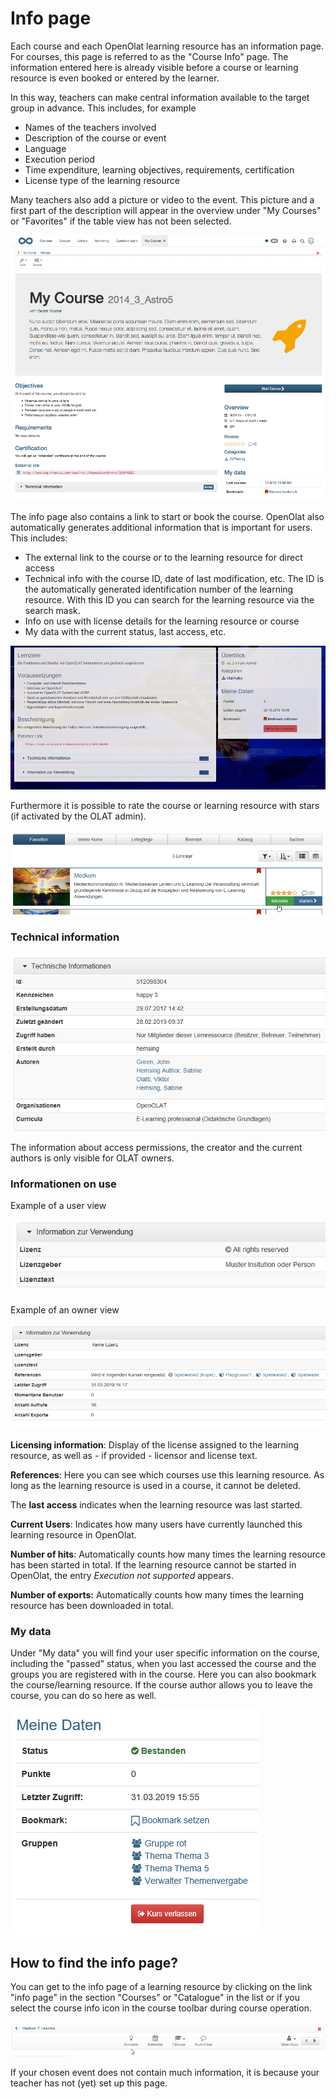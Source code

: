 # Info page

Each course and each OpenOlat learning resource has an information page. For
courses, this page is referred to as the "Course Info" page. The information
entered here is already visible before a course or learning resource is even
booked or entered by the learner. 

In this way, teachers can make central
information available to the target group in advance. This includes, for example

  * Names of the teachers involved
  * Description of the course or event
  * Language
  * Execution period
  * Time expenditure, learning objectives, requirements, certification
  * License type of the learning resource

Many teachers also add a picture or video to the event. This picture and a
first part of the description will appear in the overview under "My Courses"
or "Favorites" if the table view has not been selected.

![](assets/detailed_view.gif)

The info page also contains a link to start or book the course. OpenOlat also automatically generates additional information that is important for users. This includes:

  * The external link to the course or to the learning resource for direct access
  * Technical info with the course ID, date of last modification, etc. The ID is the automatically generated identification number of the learning resource. With this ID you can search for the learning resource via the search mask.
  * Info on use with license details for the learning resource or course
  * My data with the current status, last access, etc.

![](assets/Infoseite2.png)

Furthermore it is possible to rate the course or learning resource with stars (if activated by the OLAT admin).

![](assets/Infoseite_Link.png)

### Technical information

![](assets/Technische_Infos.png)

The information about access permissions, the creator and the current authors is only visible for OLAT owners.

### Informationen on use

Example of a user view

![](assets/Infos_Vewerndung.png)

Example of an owner view

![](assets/Infos_Verwerndung_test_autor.png)

 **Licensing information**: Display of the license assigned to the learning resource, as well as - if provided - licensor and license text.

**References**: Here you can see which courses use this learning resource. As long as the learning resource is used in a course, it cannot be deleted.

The **last access** indicates when the learning resource was last started.

**Current Users**: Indicates how many users have currently launched this learning resource in OpenOlat.

**Number of hits**: Automatically counts how many times the learning resource has been started in total. If the learning resource cannot be started in OpenOlat, the entry _Execution not supported_ appears.

 **Number of exports:** Automatically counts how many times the learning resource has been downloaded in total.

### My data

Under "My data" you will find your user specific information on the course,
including the "passed" status, when you last accessed the course and the
groups you are registered with in the course. Here you can also bookmark the
course/learning resource. If the course author allows you to leave the course,
you can do so here as well.

![](assets/Infos_meine_daten.png)

## How to find the info page?

You can get to the info page of a learning resource by clicking on the link
"info page" in the section "Courses" or "Catalogue" in the list or if you
select the course info icon in the course toolbar during course operation.

![](assets/Toolbar_Kursinfo.png)

If your chosen event does not contain much information, it is because your
teacher has not (yet) set up this page.

